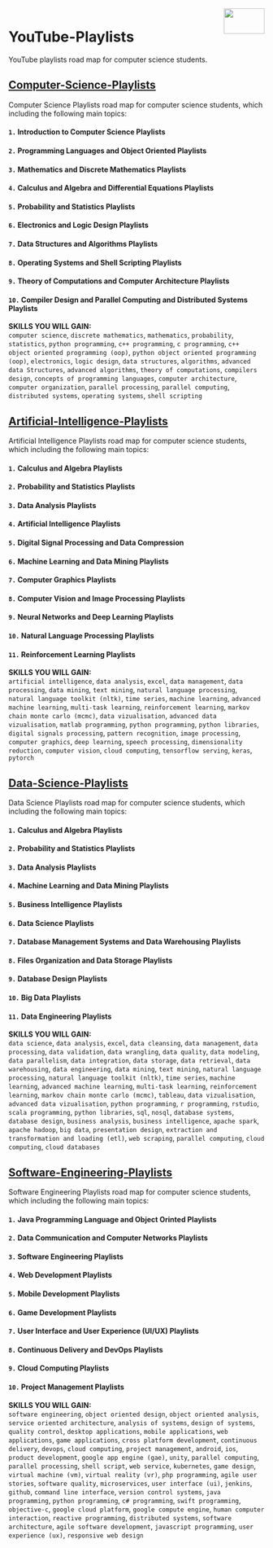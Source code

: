 <img align="right" width="80" height="50" src="https://github.com/cs-MohamedAyman/YouTube-Playlists/blob/master/organizations-logos/youtube.jpg">

# YouTube-Playlists
YouTube playlists road map for computer science students.

## [Computer-Science-Playlists](https://github.com/cs-MohamedAyman/YouTube-Playlists/tree/master/Computer-Science-Playlists)
Computer Science Playlists road map for computer science students, which including the following main topics:

#### `1.` Introduction to Computer Science Playlists
#### `2.` Programming Languages and Object Oriented Playlists
#### `3.` Mathematics and Discrete Mathematics Playlists
#### `4.` Calculus and Algebra and Differential Equations Playlists
#### `5.` Probability and Statistics Playlists
#### `6.` Electronics and Logic Design Playlists
#### `7.` Data Structures and Algorithms Playlists
#### `8.` Operating Systems and Shell Scripting Playlists
#### `9.` Theory of Computations and Computer Architecture Playlists
#### `10.` Compiler Design and Parallel Computing and Distributed Systems Playlists

**SKILLS YOU WILL GAIN:**<br>
`computer science`, `discrete mathematics`, `mathematics`, `probability`, `statistics`, `python programming`, `c++ programming`, `c programming`, `c++ object oriented programming (oop)`, `python object oriented programming (oop)`, `electronics`, `logic design`, `data structures`, `algorithms`, `advanced data Structures`, `advanced algorithms`, `theory of computations`, `compilers design`, `concepts of programming languages`, `computer architecture`, `computer organization`, `parallel processing`, `parallel computing`, `distributed systems`, `operating systems`, `shell scripting`

## [Artificial-Intelligence-Playlists](https://github.com/cs-MohamedAyman/YouTube-Playlists/tree/master/Artificial-Intelligence-Playlists)
Artificial Intelligence Playlists road map for computer science students, which including the following main topics:

#### `1.` Calculus and Algebra Playlists
#### `2.` Probability and Statistics Playlists
#### `3.` Data Analysis Playlists
#### `4.` Artificial Intelligence Playlists
#### `5.` Digital Signal Processing and Data Compression
#### `6.` Machine Learning and Data Mining Playlists
#### `7.` Computer Graphics Playlists
#### `8.` Computer Vision and Image Processing Playlists
#### `9.` Neural Networks and Deep Learning Playlists
#### `10.` Natural Language Processing Playlists
#### `11.` Reinforcement Learning Playlists

**SKILLS YOU WILL GAIN:**<br>
`artificial intelligence`, `data analysis`, `excel`, `data management`, `data processing`, `data mining`, `text mining`, `natural language processing`, `natural language toolkit (nltk)`, `time series`, `machine learning`, `advanced machine learning`, `multi-task learning`, `reinforcement learning`, `markov chain monte carlo (mcmc)`, `data vizualisation`, `advanced data vizualisation`, `matlab programming`, `python programming`, `python libraries`, `digital signals processing`, `pattern recognition`, `image processing`, `computer graphics`, `deep learning`, `speech processing`, `dimensionality reduction`, `computer vision`, `cloud computing`, `tensorflow serving`, `keras`, `pytorch`

## [Data-Science-Playlists](https://github.com/cs-MohamedAyman/YouTube-Playlists/tree/master/Data-Science-Playlists)
Data Science Playlists road map for computer science students, which including the following main topics:

#### `1.` Calculus and Algebra Playlists
#### `2.` Probability and Statistics Playlists
#### `3.` Data Analysis Playlists
#### `4.` Machine Learning and Data Mining Playlists
#### `5.` Business Intelligence Playlists
#### `6.` Data Science Playlists
#### `7.` Database Management Systems and Data Warehousing Playlists
#### `8.` Files Organization and Data Storage Playlists
#### `9.` Database Design Playlists
#### `10.` Big Data Playlists
#### `11.` Data Engineering Playlists

**SKILLS YOU WILL GAIN:**<br>
`data science`, `data analysis`, `excel`, `data cleansing`, `data management`, `data processing`, `data validation`, `data wrangling`, `data quality`, `data modeling`, `data parallelism`, `data integration`, `data storage`, `data retrieval`, `data warehousing`, `data engineering`, `data mining`, `text mining`, `natural language processing`, `natural language toolkit (nltk)`, `time series`, `machine learning`, `advanced machine learning`, `multi-task learning`, `reinforcement learning`, `markov chain monte carlo (mcmc)`, `tableau`, `data vizualisation`, `advanced data vizualisation`, `python programming`, `r programming`, `rstudio`, `scala programming`, `python libraries`, `sql`, `nosql`, `database systems`, `database design`, `business analysis`, `business intelligence`, `apache spark`, `apache hadoop`, `big data`, `presentation design`, `extraction and transformation and loading (etl)`, `web scraping`, `parallel computing`, `cloud computing`, `cloud databases`

## [Software-Engineering-Playlists](https://github.com/cs-MohamedAyman/YouTube-Playlists/tree/master/Software-Engineering-Playlists)
Software Engineering Playlists road map for computer science students, which including the following main topics:

#### `1.` Java Programming Language and Object Orinted Playlists
#### `2.` Data Communication and Computer Networks Playlists
#### `3.` Software Engineering Playlists
#### `4.` Web Development Playlists
#### `5.` Mobile Development Playlists
#### `6.` Game Development Playlists
#### `7.` User Interface and User Experience (UI/UX) Playlists
#### `8.` Continuous Delivery and DevOps Playlists
#### `9.` Cloud Computing Playlists
#### `10.` Project Management Playlists

**SKILLS YOU WILL GAIN:**<br>
`software engineering`, `object oriented design`, `object oriented analysis`, `service oriented architecture`, `analysis of systems`, `design of systems`, `quality control`, `desktop applications`, `mobile applications`, `web applications`, `game applications`, `cross platform development`, `continuous delivery`, `devops`, `cloud computing`, `project management`, `android`, `ios`, `product development`, `google app engine (gae)`, `unity`, `parallel computing`, `parallel processing`, `shell script`, `web service`, `kubernetes`, `game design`, `virtual machine (vm)`, `virtual reality (vr)`, `php programming`, `agile user stories`, `software quality`, `microservices`, `user interface (ui)`, `jenkins`, `github`, `command line interface`, `version control systems`, `java programming`, `python programming`, `c# programming`, `swift programming`, `objective-c`, `google cloud platform`, `google compute engine`, `human computer interaction`, `reactive programming`, `distributed systems`, `software architecture`, `agile software development`, `javascript programming`, `user experience (ux)`, `responsive web design`
